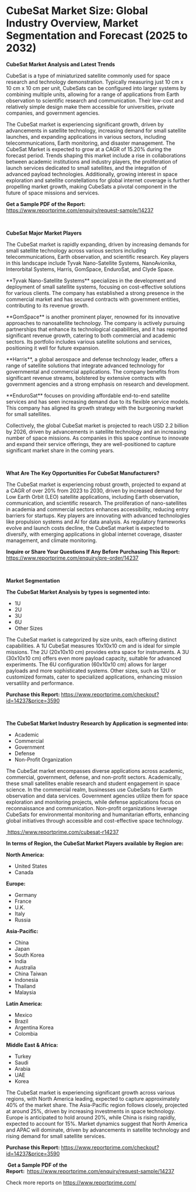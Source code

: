 <p><h1>CubeSat Market Size: Global Industry Overview, Market Segmentation and Forecast (2025 to 2032)</h1></p><p><strong>CubeSat Market Analysis and Latest Trends</strong></p>
<p><p>CubeSat is a type of miniaturized satellite commonly used for space research and technology demonstration. Typically measuring just 10 cm x 10 cm x 10 cm per unit, CubeSats can be configured into larger systems by combining multiple units, allowing for a range of applications from Earth observation to scientific research and communication. Their low-cost and relatively simple design make them accessible for universities, private companies, and government agencies.</p><p>The CubeSat market is experiencing significant growth, driven by advancements in satellite technology, increasing demand for small satellite launches, and expanding applications in various sectors, including telecommunications, Earth monitoring, and disaster management. The CubeSat Market is expected to grow at a CAGR of 15.20% during the forecast period. Trends shaping this market include a rise in collaborations between academic institutions and industry players, the proliferation of launch services dedicated to small satellites, and the integration of advanced payload technologies. Additionally, growing interest in space exploration and satellite constellations for global internet coverage is further propelling market growth, making CubeSats a pivotal component in the future of space missions and services.</p></p>
<p><strong>Get a Sample PDF of the Report:&nbsp;</strong> <a href="https://www.reportprime.com/enquiry/request-sample/14237?utm_campaign=3256&utm_medium=2&utm_source=Github&utm_content=ia&utm_term=20032025&utm_id=cubesat">https://www.reportprime.com/enquiry/request-sample/14237</a></p>
<p>&nbsp;</p>
<p><strong>CubeSat Major Market Players</strong></p>
<p><p>The CubeSat market is rapidly expanding, driven by increasing demands for small satellite technology across various sectors including telecommunications, Earth observation, and scientific research. Key players in this landscape include Tyvak Nano-Satellite Systems, NanoAvionika, Interorbital Systems, Harris, GomSpace, EnduroSat, and Clyde Space.</p><p>**Tyvak Nano-Satellite Systems** specializes in the development and deployment of small satellite systems, focusing on cost-effective solutions for various clients. The company has established a strong presence in the commercial market and has secured contracts with government entities, contributing to its revenue growth.</p><p>**GomSpace** is another prominent player, renowned for its innovative approaches to nanosatellite technology. The company is actively pursuing partnerships that enhance its technological capabilities, and it has reported significant revenue growth, catering to both commercial and academic sectors. Its portfolio includes various satellite solutions and services, positioning it well for future expansion.</p><p>**Harris**, a global aerospace and defense technology leader, offers a range of satellite solutions that integrate advanced technology for governmental and commercial applications. The company benefits from significant revenue streams, bolstered by extensive contracts with government agencies and a strong emphasis on research and development.</p><p>**EnduroSat** focuses on providing affordable end-to-end satellite services and has seen increasing demand due to its flexible service models. This company has aligned its growth strategy with the burgeoning market for small satellites.</p><p>Collectively, the global CubeSat market is projected to reach USD 2.2 billion by 2026, driven by advancements in satellite technology and an increasing number of space missions. As companies in this space continue to innovate and expand their service offerings, they are well-positioned to capture significant market share in the coming years.</p></p>
<p>&nbsp;</p>
<p><strong>What Are The Key Opportunities For CubeSat Manufacturers?</strong></p>
<p><p>The CubeSat market is experiencing robust growth, projected to expand at a CAGR of over 20% from 2023 to 2030, driven by increased demand for Low Earth Orbit (LEO) satellite applications, including Earth observation, communication, and scientific research. The proliferation of nano-satellites in academia and commercial sectors enhances accessibility, reducing entry barriers for startups. Key players are innovating with advanced technologies like propulsion systems and AI for data analysis. As regulatory frameworks evolve and launch costs decline, the CubeSat market is expected to diversify, with emerging applications in global internet coverage, disaster management, and climate monitoring.</p></p>
<p><strong>Inquire or Share Your Questions If Any Before Purchasing This Report:</strong> <a href="https://www.reportprime.com/enquiry/pre-order/14237?utm_campaign=3256&utm_medium=2&utm_source=Github&utm_content=ia&utm_term=20032025&utm_id=cubesat">https://www.reportprime.com/enquiry/pre-order/14237</a></p>
<p>&nbsp;</p>
<p><strong>Market Segmentation</strong></p>
<p><strong>The CubeSat Market Analysis by types is segmented into:</strong></p>
<p><ul><li>1U</li><li>2U</li><li>3U</li><li>6U</li><li>Other Sizes</li></ul></p>
<p><p>The CubeSat market is categorized by size units, each offering distinct capabilities. A 1U CubeSat measures 10x10x10 cm and is ideal for simple missions. The 2U (20x10x10 cm) provides extra space for instruments. A 3U (30x10x10 cm) offers even more payload capacity, suitable for advanced experiments. The 6U configuration (60x10x10 cm) allows for larger payloads and more sophisticated systems. Other sizes, such as 12U or customized formats, cater to specialized applications, enhancing mission versatility and performance.</p></p>
<p><strong>Purchase this Report:&nbsp;</strong><a href="https://www.reportprime.com/checkout?id=14237&price=3590&utm_campaign=3256&utm_medium=2&utm_source=Github&utm_content=ia&utm_term=20032025&utm_id=cubesat">https://www.reportprime.com/checkout?id=14237&price=3590</a></p>
<p>&nbsp;</p>
<p><strong>The CubeSat Market Industry Research by Application is segmented into:</strong></p>
<p><ul><li>Academic</li><li>Commercial</li><li>Government</li><li>Defense</li><li>Non-Profit Organization</li></ul></p>
<p><p>The CubeSat market encompasses diverse applications across academic, commercial, government, defense, and non-profit sectors. Academically, these small satellites enable research and student engagement in space science. In the commercial realm, businesses use CubeSats for Earth observation and data services. Government agencies utilize them for space exploration and monitoring projects, while defense applications focus on reconnaissance and communication. Non-profit organizations leverage CubeSats for environmental monitoring and humanitarian efforts, enhancing global initiatives through accessible and cost-effective space technology.</p></p>
<p><a href="https://www.reportprime.com/cubesat-r14237?utm_campaign=3256&utm_medium=2&utm_source=Github&utm_content=ia&utm_term=20032025&utm_id=cubesat">&nbsp;https://www.reportprime.com/cubesat-r14237</a></p>
<p><strong>In terms of Region, the CubeSat Market Players available by Region are:</strong></p>
<p>
    <p> <strong> North America: </strong>
        <ul>
            <li>United States</li>
            <li>Canada</li>
        </ul>
        </p> 
    <p> <strong> Europe: </strong>
        <ul>
            <li>Germany</li>
            <li>France</li>
            <li>U.K.</li>
            <li>Italy</li>
            <li>Russia</li>
        </ul>
        </p> 
    <p> <strong> Asia-Pacific: </strong>
        <ul>
            <li>China</li>
            <li>Japan</li>
            <li>South Korea</li>
            <li>India</li>
            <li>Australia</li>
            <li>China Taiwan</li>
            <li>Indonesia</li>
            <li>Thailand</li>
            <li>Malaysia</li>
        </ul>
        </p> 
    <p> <strong> Latin America: </strong>
        <ul>
            <li>Mexico</li>
            <li>Brazil</li>
            <li>Argentina Korea</li>
            <li>Colombia</li>
        </ul>
        </p> 
    <p> <strong> Middle East & Africa: </strong>
        <ul>
            <li>Turkey</li>
            <li>Saudi</li>
            <li>Arabia</li>
            <li>UAE</li>
            <li>Korea</li>
        </ul>
    </p>
    </p>
<p><p>The CubeSat market is experiencing significant growth across various regions, with North America leading, expected to capture approximately 40% of the market share. The Asia-Pacific region follows closely, projected at around 25%, driven by increasing investments in space technology. Europe is anticipated to hold around 20%, while China is rising rapidly, expected to account for 15%. Market dynamics suggest that North America and APAC will dominate, driven by advancements in satellite technology and rising demand for small satellite services.</p></p>
<p><strong>Purchase this Report: </strong><a href="https://www.reportprime.com/checkout?id=14237&price=3590&utm_campaign=3256&utm_medium=2&utm_source=Github&utm_content=ia&utm_term=20032025&utm_id=cubesat">https://www.reportprime.com/checkout?id=14237&price=3590</a></p>
<p>&nbsp;<strong>Get a Sample PDF of the Report:&nbsp;&nbsp;</strong><a href="https://www.reportprime.com/enquiry/request-sample/14237?utm_campaign=3256&utm_medium=2&utm_source=Github&utm_content=ia&utm_term=20032025&utm_id=cubesat">https://www.reportprime.com/enquiry/request-sample/14237</a></p>
<p><strong></strong></p>
<p>Check more reports on <a href="https://www.reportprime.com/?utm_campaign=3256&utm_medium=2&utm_source=Github&utm_content=ia&utm_term=20032025&utm_id=cubesat">https://www.reportprime.com/</a></p>